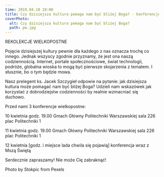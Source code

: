 ```yaml
---
time: 2019.04.10 19:00
title: Czy dzisiejsza kultura pomaga nam być bliżej Boga? - konferencje
coverPhoto:
  alt: Czy dzisiejsza kultura pomaga nam być bliżej Boga?
  path: pw.jpg
---
```

REKOLEKCJE WIELKOPOSTNE

Pojęcie dzisiejszej kultury pewnie dla każdego z nas oznacza trochę co innego. Jednak wszyscy zgodnie przyznamy, że jest ona naszą codziennością. 
Internet, portale społecznościowe, świat technologii, podróże, globalna wioska to mogą być pierwsze skojarzenia z tematem. I słusznie, bo o tym będzie mowa.

Nasz prelegent ks. Jacek Szczygieł odpowie na pytanie: jak dzisiejsza kultura może pomagać nam być bliżej Boga? Udzieli nam wskazówek jak korzystać z dobrodziejstw codzienności by realnie wzmacniać się duchowo. 

Przed nami 3 konferencje wielkopostne:

10 kwietnia godz. 19.00 
Gmach Główny Politechniki Warszawskiej sala 226
plac Politechniki 1

11 kwietnia godz. 19.00 
Gmach Główny Politechniki Warszawskiej sala 226
plac Politechniki 1

12 kwietnia [godz. i miejsce lada chwila się pojawią]
konferencja wraz z Mszą Świętą

Serdecznie zapraszamy! Nie może Cię zabraknąć!


Photo by Stokpic from Pexels
